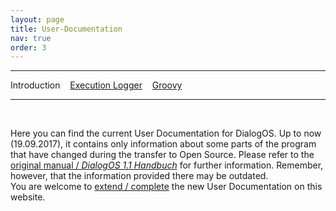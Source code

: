 ```yaml
---
layout: page
title: User-Documentation
nav: true
order: 3
---
```

---
Introduction &nbsp;&nbsp; [Execution Logger](userdocumentation/executionlogger.html) &nbsp;&nbsp; [Groovy](userdocumentation/groovy.html) 

---
&nbsp;

Here you can find the current User Documentation for DialogOS. Up to now (19.09.2017), it contains only information about some parts of the program 
that have changed during the transfer to Open Source. Please refer to the [original manual / *DialogOS 1.1 Handbuch*](http://www.coli.uni-saarland.de/courses/pd/dialogos/Handbuch.pdf) for further information. Remember, however, that the information provided there may be outdated.  
You are welcome to [extend / complete](developerdocumentation.html#contribute) the new User Documentation on this website.
